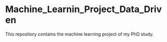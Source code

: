 # Machine_Learnin_Project_Data_Driven
This repository contains the machine learning project of my PhD study. 
